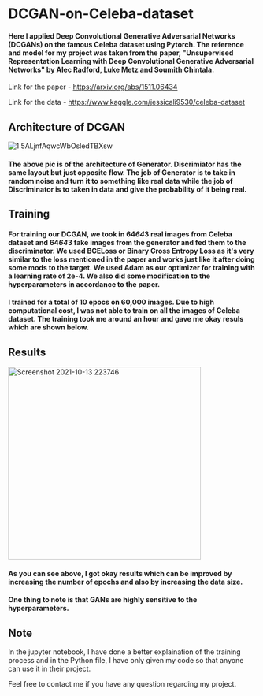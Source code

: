 # DCGAN-on-Celeba-dataset
#### Here I applied Deep Convolutional Generative Adversarial Networks (DCGANs) on the famous Celeba dataset using Pytorch. The reference and model for my project was taken from the paper, "Unsupervised Representation Learning with Deep Convolutional Generative Adversarial Networks" by Alec Radford, Luke Metz and Soumith Chintala. 
Link for the paper - https://arxiv.org/abs/1511.06434

Link for the data - https://www.kaggle.com/jessicali9530/celeba-dataset

## Architecture of DCGAN

![1 5ALjnfAqwcWbOsledTBXsw](https://user-images.githubusercontent.com/27720480/137178394-2db779f7-919e-4927-a249-7ee4cba07a25.png)
#### The above pic is of the architecture of Generator. Discrimiator has the same layout but just opposite flow. The job of Generator is to take in random noise and turn it to something like real data while the job of Discriminator is to taken in data and give the probability of it being real. 

## Training 
#### For training our DCGAN, we took in 64*64*3 real images from Celeba dataset and 64*64*3 fake images from the generator and fed them to the discriminator. We used BCELoss or Binary Cross Entropy Loss as it's very similar to the loss mentioned in the paper and works just like it after doing some mods to the target. We used Adam as our optimizer for training with a learning rate of 2e-4. We also did some modification to the hyperparameters in accordance to the paper. 

#### I trained for a total of 10 epocs on 60,000 images. Due to high computational cost, I was not able to train on all the images of Celeba dataset. The training took me around an hour and gave me okay resuls which are shown below. 

## Results
<img width="391" alt="Screenshot 2021-10-13 223746" src="https://user-images.githubusercontent.com/27720480/137180512-f7871f8a-6fa6-4fbe-83df-219ae68da687.png">

#### As you can see above, I got okay results which can be improved by increasing the number of epochs and also by increasing the data size. 
#### One thing to note is that GANs are highly sensitive to the hyperparameters. 


## Note
 In the jupyter notebook, I have done a better explaination of the training process and in the Python file, I have only given my code so that anyone can use it in their project.

Feel free to contact me if you have any question regarding my project. 
